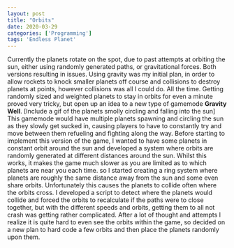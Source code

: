 ```yaml
---
layout: post
title: "Orbits"
date: 2020-03-29
categories: ['Programming']
tags: 'Endless Planet'
---
```

Currently the planets rotate on the spot, due to past attempts at orbiting the sun, either using randomly generated paths, or gravitational forces. Both versions resulting in issues.
Using gravity was my initial plan, in order to allow rockets to knock smaller planets off course and collisions to destroy planets at points, however collisions was all I could do. All the time. Getting randomly sized and weighted planets to stay in orbits for even a minute proved very tricky, but open up an idea to a new type of gamemode <b>Gravity Well</b>.
[Include a gif of the planets smolly circling and falling into the sun]
This gamemode would have multiple planets spawning and circling the sun as they slowly get sucked in, causing players to have to constantly try and move between them refueling and fighting along the way.
Before starting to implement this version of the game, I wanted to have some planets in constant orbit around the sun and developed a system where orbits are randomly generated at different distances around the sun. Whilst this works, it makes the game much slower as you are limited as to which planets are near you each time. so I started creating a ring system where planets are roughly the same distance away from the sun and some even share orbits. Unfortunately this causes the planets to collide often where the orbits cross. I developed a script to detect where the planets would collide and forced the orbits to recalculate if the paths were to close together, but with the different speeds and orbits, getting them to all not crash was getting rather complicated. After a lot of thought and attempts I realize it is quite hard to even see the orbits within the game, so decided on a new plan to hard code a few orbits and then place the planets randomly upon them.

